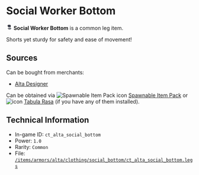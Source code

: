 # Social Worker Bottom

<img src="https://raw.githubusercontent.com/Ceterai/Enternia/main/items/armors/alta/clothing/social_bottom/icon.png" alt="Social Worker Bottom icon" loading="lazy" height="16px" width="auto" /> **Social Worker Bottom** is a common leg item.

Shorts yet sturdy for safety and ease of movement!

## Sources

Can be bought from merchants:

- [Alta Designer](https://ceterai.github.io/MyEnternia/Wiki/AltaDesigner)

Can be obtained via <img src="https://raw.githubusercontent.com/Silverfeelin/Starbound-SpawnableItemPack/master/interface/sip/iconSmall.png" alt="Spawnable Item Pack icon" width="18" height="14"/> [Spawnable Item Pack](https://steamcommunity.com/sharedfiles/filedetails/?id=733665104) or <img src="https://steamuserimages-a.akamaihd.net/ugc/263843960696222713/3EC9A7C005541F7D577EBCB8C5736B4EFC9973D6/" alt="icon" width="8" height="12"/> [Tabula Rasa](https://community.playstarbound.com/resources/the-tabula-rasa.3222/) (if you have any of them installed).

## Technical Information

- In-game ID: `ct_alta_social_bottom`
- Power: `1.0`
- Rarity: `Common`
- File: [`/items/armors/alta/clothing/social_bottom/ct_alta_social_bottom.legs`](https://github.com/Ceterai/Enternia/blob/main/items/armors/alta/clothing/social_bottom/ct_alta_social_bottom.legs)
